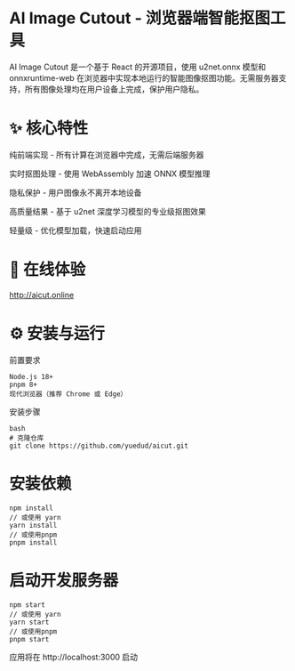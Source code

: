 # AI Image Cutout - 浏览器端智能抠图工具

AI Image Cutout 是一个基于 React 的开源项目，使用 u2net.onnx 模型和 onnxruntime-web 在浏览器中实现本地运行的智能图像抠图功能。无需服务器支持，所有图像处理均在用户设备上完成，保护用户隐私。

# ✨ 核心特性
纯前端实现 - 所有计算在浏览器中完成，无需后端服务器

实时抠图处理 - 使用 WebAssembly 加速 ONNX 模型推理

隐私保护 - 用户图像永不离开本地设备

高质量结果 - 基于 u2net 深度学习模型的专业级抠图效果

轻量级 - 优化模型加载，快速启动应用


# 🚀 在线体验
http://aicut.online

# ⚙️ 安装与运行
前置要求

```
Node.js 18+
pnpm 8+
现代浏览器（推荐 Chrome 或 Edge）
```

安装步骤
```
bash
# 克隆仓库
git clone https://github.com/yuedud/aicut.git
```

# 安装依赖
```
npm install
// 或使用 yarn
yarn install
// 或使用pnpm
pnpm install
```

# 启动开发服务器
```
npm start
// 或使用 yarn
yarn start
// 或使用pnpm
pnpm start
```

应用将在 http://localhost:3000 启动
